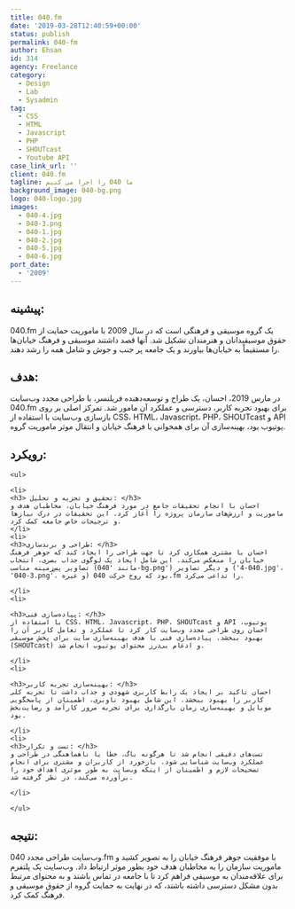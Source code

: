 ```yaml
---
title: 040.fm
date: '2019-03-28T12:40:59+00:00'
status: publish
permalink: 040-fm
author: Ehsan
id: 314
agency: Freelance
category:
  - Design
  - Lab
  - Sysadmin
tag:
  - CSS
  - HTML
  - Javascript
  - PHP
  - SHOUTcast
  - Youtube API
case_link_url: ''
client: 040.fm
tagline: ما 040 را اجرا می کنیم
background_image: 040-bg.png
logo: 040-logo.jpg
images:
  - 040-4.jpg
  - 040-3.png
  - 040-1.jpg
  - 040-2.jpg
  - 040-5.jpg
  - 040-6.jpg
port_date:
  - '2009'
---
```

<h2>پیشینه:</h2>
040.fm یک گروه موسیقی و فرهنگی است که در سال 2009 با ماموریت حمایت از حقوق موسیقیدانان و هنرمندان تشکیل شد. آنها قصد داشتند موسیقی و فرهنگ خیابان‌ها را مستقیماً به خیابان‌ها بیاورند و یک جامعه پر جنب و جوش و شامل همه را رشد دهند.

<h2>هدف:</h2>
در مارس 2019، احسان، یک طراح و توسعه‌دهنده فریلنسر، با طراحی مجدد وب‌سایت 040.fm برای بهبود تجربه کاربر، دسترسی و عملکرد آن مامور شد. تمرکز اصلی بر روی بازسازی وب‌سایت با استفاده از CSS، HTML، Javascript، PHP، SHOUTcast و API یوتیوب بود، بهینه‌سازی آن برای همخوانی با فرهنگ خیابان و انتقال موثر ماموریت گروه.

<h2>رویکرد:</h2>

    <ul>

    <li>
    <h3> تحقیق و تجزیه و تحلیل: </h3>
    احسان با انجام تحقیقات جامع در مورد فرهنگ خیابان، مخاطبان هدف و ماموریت و ارزش‌های سازمان پروژه را آغاز کرد. این تحقیقات در درک نیازها و ترجیحات خاص جامعه کمک کرد.
    </li>
    <li>
    <h3>طراحی و برندسازی: </h3>
    احسان با مشتری همکاری کرد تا جهت طراحی را ایجاد کند که جوهر فرهنگ خیابان را منعکس می‌کند. این شامل ایجاد یک لوگوی جذاب بصری، انتخاب تصاویر پس‌زمینه مناسب (مانند '040-bg.png') و دیگر تصاویر ('040-4.jpg'، '040-3.png'، و غیره) بود که روح حرکت 040.fm را تداعی می‌کرد.

    </li>
    <li>

    <h3>پیاده‌سازی فنی: </h3>
    با استفاده از CSS، HTML، Javascript، PHP، SHOUTcast و API یوتیوب، احسان روی طراحی مجدد وب‌سایت کار کرد تا عملکرد و تعامل کاربر آن را بهبود ببخشد. پیاده‌سازی فنی با هدف بهینه‌سازی سایت برای پخش موسیقی (SHOUTcast) و ادغام بی‌درز محتوای یوتیوب انجام شد.

    </li>
    <li>

    <h3>بهینه‌سازی تجربه کاربر: </h3>
    احسان تاکید بر ایجاد یک رابط کاربری شهودی و جذاب داشت تا تجربه کلی کاربر را بهبود ببخشد. این شامل بهبود ناوبری، اطمینان از پاسخگویی موبایل و بهینه‌سازی زمان بارگذاری برای تجربه مرور کارآمد و رضایت‌بخش بود.

    </li>
    <li>
    <h3>تست و تکرار: </h3>
    تست‌های دقیقی انجام شد تا هرگونه باگ، خطا یا ناهماهنگی در طراحی و عملکرد وب‌سایت شناسایی شود. بازخورد از کاربران و مشتری برای انجام تصحیحات لازم و اطمینان از اینکه وب‌سایت به طور موثری اهداف خود را برآورده می‌کند، در نظر گرفته شد.

    </li>

    </ul>

<h2>نتیجه:</h2>
وب‌سایت طراحی مجدد 040.fm با موفقیت جوهر فرهنگ خیابان را به تصویر کشید و ماموریت سازمان را به مخاطبان هدف خود بطور موثر ارتباط داد. وب‌سایت یک پلتفرم برای علاقه‌مندان به موسیقی فراهم کرد تا با جامعه در تماس باشند و به محتوای مرتبط بدون مشکل دسترسی داشته باشند، که در نهایت به حمایت گروه از حقوق موسیقی و فرهنگ کمک کرد.
